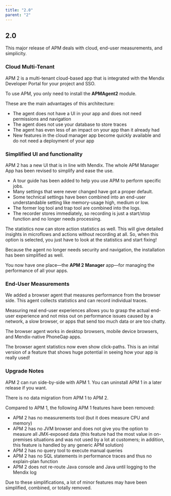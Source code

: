 ```yaml
---
title: "2.0"
parent: "2"
---
```


## 2.0

This major release of APM deals with cloud, end-user measurements, and simplicity.

### Cloud Multi-Tenant

APM 2 is a multi-tenant cloud-based app that is integrated with the Mendix Developer Portal for your project and SSO. 

To use APM, you only need to install the **APMAgent2** module.

These are the main advantages of this architecture:

* The agent does not have a UI in your app and does not need permissions and navigation
* The agent does not use your database to store traces
* The agent has even less of an impact on your app than it already had
* New features in the cloud manager app become quickly available and do not need a deployment of your app

### Simplified UI and functionality

APM 2 has a new UI that is in line with Mendix. The whole APM Manager App has been revised to simplify and ease the use.

* A tour guide has been added to help you use APM to perform specific jobs.
* Many settings that were never changed have got a proper default. 
* Some technical settings have been combined into an end-user understandable setting like memory-usage high, medium or low.
* The former log tool and trap tool are combined into the logs.
* The recorder stores immediately, so recording is just a start/stop function and no longer needs processing.

The statistics now can store action statistics as well. This will give detailed insights in microflows and actions without recording at all. So, when this option is selected, you just have to look at the statistics and start fixing!

Because the agent no longer needs security and navigation, the installation has been simplified as well.

You now have one place—the **APM 2 Manager** app—for managing the performance of all your apps.

### End-User Measurements

We added a browser agent that measures performance from the browser side. This agent collects statistics and can record individual traces. 

Measuring real end-user experiences allows you to grasp the actual end-user experience and not miss out on performance issues caused by a network, a slow browser, or apps that send too much data or are too chatty.

The browser agent works in desktop browsers, mobile device browsers, and Mendix-native PhoneGap apps.

The browser agent statistics now even show click-paths. This is an inital version of a feature that shows huge potential in seeing how your app is really used!

### Upgrade Notes

APM 2 can run side-by-side with APM 1. You can uninstall APM 1 in a later release if you want.

There is no data migration from APM 1 to APM 2.

Compared to APM 1, the following APM 1 features have been removed:

* APM 2 has no measurements tool (but it does measure CPU and memory)
* APM 2 has no JVM browser and does not give you the option to measure all JMX-exposed data (this feature had the most value in on-premises situations and was not used by a lot at customers; in addition, this feature is handled by any generic APM solution)
* APM 2 has no query tool to execute manual queries
* APM 2 has no SQL statements in performance traces and thus no explain-plan function
* APM 2 does not re-route Java console and Java until logging to the Mendix log

Due to these simplifications, a lot of minor features may have been simplified, combined, or totally removed.
